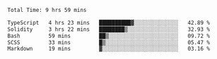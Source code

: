<!--START_SECTION:waka-->

```txt
Total Time: 9 hrs 59 mins

TypeScript   4 hrs 23 mins   ██████████▓░░░░░░░░░░░░░░   42.89 %
Solidity     3 hrs 22 mins   ████████▒░░░░░░░░░░░░░░░░   32.93 %
Bash         59 mins         ██▒░░░░░░░░░░░░░░░░░░░░░░   09.72 %
SCSS         33 mins         █▒░░░░░░░░░░░░░░░░░░░░░░░   05.47 %
Markdown     19 mins         ▓░░░░░░░░░░░░░░░░░░░░░░░░   03.16 %
```

<!--END_SECTION:waka-->
